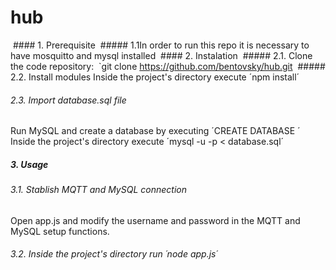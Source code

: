 # hub

 #### 1. Prerequisite
 ##### 1.1In order to run this repo it is necessary to have mosquitto and mysql installed
 #### 2. Instalation
 ##### 2.1. Clone the code repository:
 `git clone https://github.com/bentovsky/hub.git
 ##### 2.2. Install modules
Inside the project's directory execute ´npm install´
###### 2.3. Import database.sql file
Run MySQL and create a database by executing ´CREATE DATABASE <databasename>´
Inside the project's directory execute ´mysql -u <username> -p <databasename> < database.sql´
##### 3. Usage
###### 3.1. Stablish MQTT and MySQL connection
Open app.js and modify the username and password in the MQTT and MySQL setup functions.
###### 3.2. Inside the project's directory run ´node app.js´
